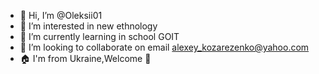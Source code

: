 - 👋 Hi, I’m @Oleksii01
- 👀 I’m interested in new ethnology 
- 🌱 I’m currently learning in school GOIT
- 💞️ I’m looking to collaborate on email alexey_kozarezenko@yahoo.com
- 🏠 I'm from Ukraine,Welcome 🙏  

<!---
Oleksii01/Oleksii01 is a ✨ special ✨ repository because its `README.md` (this file) appears on your GitHub profile.
You can click the Preview link to take a look at your changes.
--->
